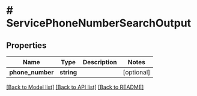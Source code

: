 # # ServicePhoneNumberSearchOutput

## Properties

Name | Type | Description | Notes
------------ | ------------- | ------------- | -------------
**phone_number** | **string** |  | [optional]

[[Back to Model list]](../../README.md#models) [[Back to API list]](../../README.md#endpoints) [[Back to README]](../../README.md)
